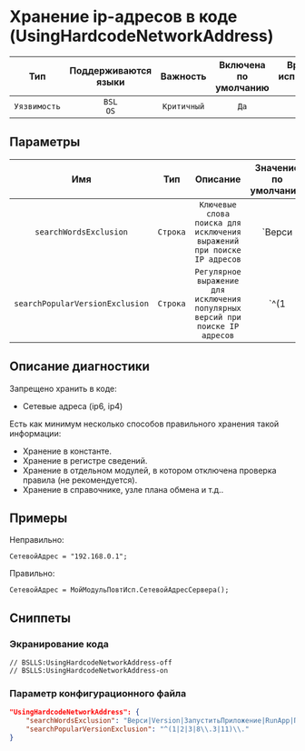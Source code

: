# Хранение ip-адресов в коде (UsingHardcodeNetworkAddress)

|     Тип      |    Поддерживаются<br>языки    |  Важность   |    Включена<br>по умолчанию    |    Время на<br>исправление (мин)    |    Теги    |
|:------------:|:-----------------------------:|:-----------:|:------------------------------:|:-----------------------------------:|:----------:|
| `Уязвимость` |         `BSL`<br>`OS`         | `Критичный` |              `Да`              |                `15`                 | `standard` |

## Параметры


|               Имя               |   Тип    |                                   Описание                                    |                            Значение<br>по умолчанию                             |
|:-------------------------------:|:--------:|:-----------------------------------------------------------------------------:|:-------------------------------------------------------------------------------:|
|     `searchWordsExclusion`      | `Строка` |    `Ключевые слова поиска для исключения выражений при поиске IP адресов`     | `Верси|Version|ЗапуститьПриложение|RunApp|Пространств|Namespace|Драйвер|Driver` |
| `searchPopularVersionExclusion` | `Строка` | `Регулярное выражение для исключения популярных версий при поиске IP адресов` |                              `^(1|2|3|8\.3|11)\.`                               |
<!-- Блоки выше заполняются автоматически, не трогать -->
## Описание диагностики
<!-- Описание диагностики заполняется вручную. Необходимо понятным языком описать смысл и схему работу -->

Запрещено хранить в коде:

* Сетевые адреса (ip6, ip4)

Есть как минимум несколько способов правильного хранения такой информации:

* Хранение в константе.
* Хранение в регистре сведений.
* Хранение в отдельном модулей, в котором отключена проверка правила (не рекомендуется).
* Хранение в справочнике, узле плана обмена и т.д..

## Примеры
<!-- В данном разделе приводятся примеры, на которые диагностика срабатывает, а также можно привести пример, как можно исправить ситуацию -->

Неправильно:
```bsl
СетевойАдрес = "192.168.0.1";
```

Правильно:
```bsl
СетевойАдрес = МойМодульПовтИсп.СетевойАдресСервера();
```

## Сниппеты

<!-- Блоки ниже заполняются автоматически, не трогать -->
### Экранирование кода

```bsl
// BSLLS:UsingHardcodeNetworkAddress-off
// BSLLS:UsingHardcodeNetworkAddress-on
```

### Параметр конфигурационного файла

```json
"UsingHardcodeNetworkAddress": {
    "searchWordsExclusion": "Верси|Version|ЗапуститьПриложение|RunApp|Пространств|Namespace|Драйвер|Driver",
    "searchPopularVersionExclusion": "^(1|2|3|8\\.3|11)\\."
}
```
